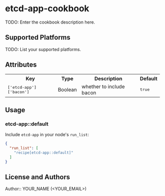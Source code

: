 # etcd-app-cookbook

TODO: Enter the cookbook description here.

## Supported Platforms

TODO: List your supported platforms.

## Attributes

<table>
  <tr>
    <th>Key</th>
    <th>Type</th>
    <th>Description</th>
    <th>Default</th>
  </tr>
  <tr>
    <td><tt>['etcd-app']['bacon']</tt></td>
    <td>Boolean</td>
    <td>whether to include bacon</td>
    <td><tt>true</tt></td>
  </tr>
</table>

## Usage

### etcd-app::default

Include `etcd-app` in your node's `run_list`:

```json
{
  "run_list": [
    "recipe[etcd-app::default]"
  ]
}
```

## License and Authors

Author:: YOUR_NAME (<YOUR_EMAIL>)
